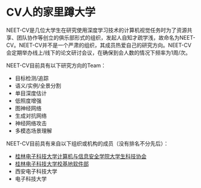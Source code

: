 # CV人的家里蹲大学  

NEET-CV是几位大学生在研究使用深度学习技术的计算机视觉任务时为了资源共享、团队协作等创立的俱乐部形式的组织，发起人自知才疏学浅，故命名为NEET-CV。NEET-CV并不是一个严肃的组织，其成员热爱自己的研究方向。NEET-CV会定期举办线上/线下的论文研讨会议，在确保到会人数的情况下频率为1周/次。

NEET-CV目前具有以下研究方向的Team：  
- 目标检测/追踪
- 语义/实例/全景分割
- 单目深度估计
- 低照度增强
- 图神经网络
- 生成对抗网络
- 神经网络攻击
- 多模态场景理解

NEET-CV目前具有来自以下组织或机构的成员（没有排名不分先后）：  
- [桂林电子科技大学计算机与信息安全学院大学生科技协会](https://hello.kexie.space/)
- [桂林电子科技大学校基地软件部](https://csd.guet.ltd/)
- 西安电子科技大学
- 电子科技大学
